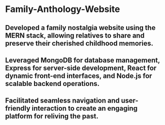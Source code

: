 # Family-Anthology-Website

## Developed a family nostalgia website using the MERN stack, allowing relatives to share and preserve their cherished childhood memories. 
## Leveraged MongoDB for database management, Express for server-side development, React for dynamic front-end interfaces, and Node.js for scalable backend operations. 
## Facilitated seamless navigation and user-friendly interaction to create an engaging platform for reliving the past.
